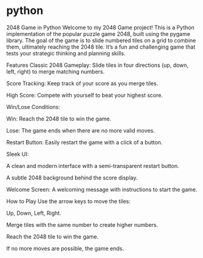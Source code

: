 # python
2048 Game in Python
Welcome to my 2048 Game project! This is a Python implementation of the popular puzzle game 2048, built using the pygame library. The goal of the game is to slide numbered tiles on a grid to combine them, ultimately reaching the 2048 tile. It’s a fun and challenging game that tests your strategic thinking and planning skills.

Features
Classic 2048 Gameplay: Slide tiles in four directions (up, down, left, right) to merge matching numbers.

Score Tracking: Keep track of your score as you merge tiles.

High Score: Compete with yourself to beat your highest score.

Win/Lose Conditions:

Win: Reach the 2048 tile to win the game.

Lose: The game ends when there are no more valid moves.

Restart Button: Easily restart the game with a click of a button.

Sleek UI:

A clean and modern interface with a semi-transparent restart button.

A subtle 2048 background behind the score display.

Welcome Screen: A welcoming message with instructions to start the game.

How to Play
Use the arrow keys to move the tiles:

Up, Down, Left, Right.

Merge tiles with the same number to create higher numbers.

Reach the 2048 tile to win the game.

If no more moves are possible, the game ends.
